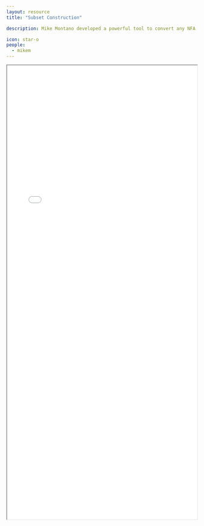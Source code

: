 ```yaml
---
layout: resource
title: "Subset Construction"

description: Mike Montano developed a powerful tool to convert any NFA into its equivalent DFA using the subset-sum construction method! 

icon: star-o
people:
  - mikem
---
```


<iframe src="/materials/extra_content/SubsetConstruction.html" width="100%" height="1200" title="NFA2DFA"></iframe>
